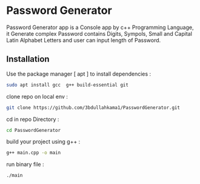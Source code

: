 # Password Generator

Password Generator app is a Console app by c++ Programming Language, it Generate complex Password contains Digits, Sympols, Small and Capital Latin Alphabet Letters and user can input length of Password.

## Installation

Use the package manager [ apt ] to install dependencies :

```bash
sudo apt install gcc  g++ build-essential git
```

clone repo on local env :

```bash
git clone https://github.com/3bdullahkama1/PasswordGenerator.git
```

cd in repo Directory :

```bash
cd PasswordGenerator
```

build your project using g++ :

```bash
g++ main.cpp -o main
```

run binary file :

```bash
./main
```
